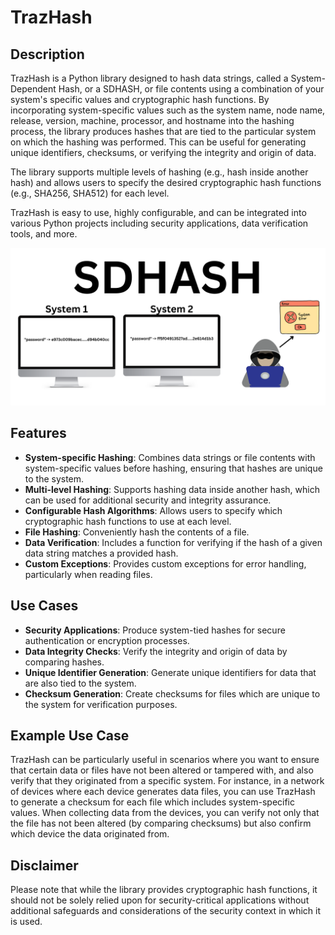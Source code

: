 # TrazHash

## Description

TrazHash is a Python library designed to hash data strings, called a System-Dependent Hash, or a SDHASH, or file contents using a combination of your system's specific values and cryptographic hash functions. By incorporating system-specific values such as the system name, node name, release, version, machine, processor, and hostname into the hashing process, the library produces hashes that are tied to the particular system on which the hashing was performed. This can be useful for generating unique identifiers, checksums, or verifying the integrity and origin of data.

The library supports multiple levels of hashing (e.g., hash inside another hash) and allows users to specify the desired cryptographic hash functions (e.g., SHA256, SHA512) for each level.

TrazHash is easy to use, highly configurable, and can be integrated into various Python projects including security applications, data verification tools, and more.

![TrazHash](https://github.com/traztech/trazhash/raw/main/TRAZHASH.png)

## Features

- **System-specific Hashing**: Combines data strings or file contents with system-specific values before hashing, ensuring that hashes are unique to the system.
- **Multi-level Hashing**: Supports hashing data inside another hash, which can be used for additional security and integrity assurance.
- **Configurable Hash Algorithms**: Allows users to specify which cryptographic hash functions to use at each level.
- **File Hashing**: Conveniently hash the contents of a file.
- **Data Verification**: Includes a function for verifying if the hash of a given data string matches a provided hash.
- **Custom Exceptions**: Provides custom exceptions for error handling, particularly when reading files.

## Use Cases

- **Security Applications**: Produce system-tied hashes for secure authentication or encryption processes.
- **Data Integrity Checks**: Verify the integrity and origin of data by comparing hashes.
- **Unique Identifier Generation**: Generate unique identifiers for data that are also tied to the system.
- **Checksum Generation**: Create checksums for files which are unique to the system for verification purposes.

## Example Use Case

TrazHash can be particularly useful in scenarios where you want to ensure that certain data or files have not been altered or tampered with, and also verify that they originated from a specific system. For instance, in a network of devices where each device generates data files, you can use TrazHash to generate a checksum for each file which includes system-specific values. When collecting data from the devices, you can verify not only that the file has not been altered (by comparing checksums) but also confirm which device the data originated from.

## Disclaimer

Please note that while the library provides cryptographic hash functions, it should not be solely relied upon for security-critical applications without additional safeguards and considerations of the security context in which it is used.
